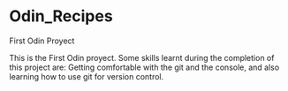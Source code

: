 # Odin_Recipes
First Odin Proyect

This is the First Odin proyect. Some skills learnt during the 
completion of this project are: Getting comfortable with the git
and the console, and also learning how to use git for version control.
